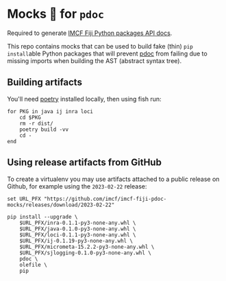 # Mocks 🧌 for `pdoc`

Required to generate [IMCF Fiji Python packages API docs][1].

This repo contains mocks that can be used to build fake (thin) `pip install`able
Python packages that will prevent [pdoc][2] from failing due to
missing imports when building the AST (abstract syntax tree).

## Building artifacts

You'll need [poetry][3] installed locally, then using fish run:

```fish
for PKG in java ij inra loci
    cd $PKG
    rm -r dist/
    poetry build -vv
    cd -
end
```

## Using release artifacts from GitHub

To create a virtualenv you may use artifacts attached to a public release on
Github, for example using the `2023-02-22` release:

```fish
set URL_PFX "https://github.com/imcf/imcf-fiji-pdoc-mocks/releases/download/2023-02-22"

pip install --upgrade \
    $URL_PFX/inra-0.1.1-py3-none-any.whl \
    $URL_PFX/java-0.1.0-py3-none-any.whl \
    $URL_PFX/loci-0.1.1-py3-none-any.whl \
    $URL_PFX/ij-0.1.19-py3-none-any.whl \
    $URL_PFX/micrometa-15.2.2-py3-none-any.whl \
    $URL_PFX/sjlogging-0.1.0-py3-none-any.whl \
    pdoc \
    olefile \
    pip
```

[1]: https://imcf.one/apidocs/
[2]: https://pdoc.dev
[3]: https://python-poetry.org
